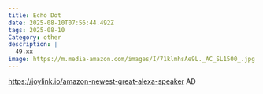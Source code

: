 ```yaml
---
title: Echo Dot
date: 2025-08-10T07:56:44.492Z
tags: 2025-08-10
Category: other
description: |
  49.xx
image: https://m.media-amazon.com/images/I/71klmhsAe9L._AC_SL1500_.jpg
---
```

https://joylink.io/amazon-newest-great-alexa-speaker
AD